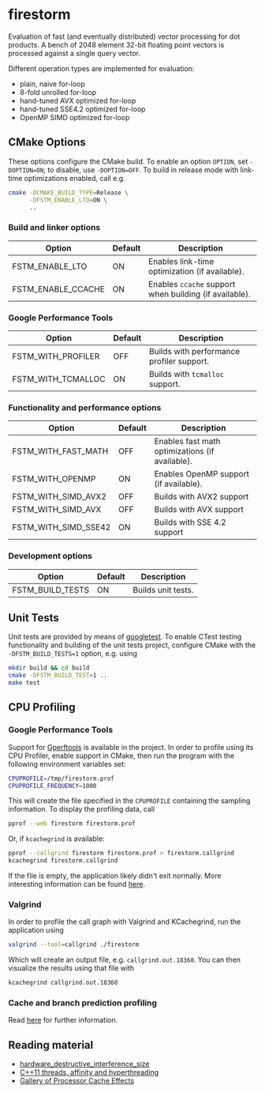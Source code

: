 # firestorm

Evaluation of fast (and eventually distributed) vector processing for dot products.
A bench of 2048 element 32-bit floating point vectors is processed against a single
query vector.

Different operation types are implemented for evaluation:

- plain, naive for-loop
- 8-fold unrolled for-loop
- hand-tuned AVX optimized for-loop
- hand-tuned SSE4.2 optimized for-loop
- OpenMP SIMD optimized for-loop

## CMake Options

These options configure the CMake build. To enable an option `OPTION`,
set `-DOPTION=ON`; to disable, use `-DOPTION=OFF`.
To build in release mode with link-time optimizations enabled, call e.g.

```bash
cmake -DCMAKE_BUILD_TYPE=Release \
      -DFSTM_ENABLE_LTO=ON \
      ..
```

### Build and linker options

| Option               | Default | Description |
|----------------------|---------|-------------|
| FSTM_ENABLE_LTO      | ON      | Enables link-time optimization (if available). |
| FSTM_ENABLE_CCACHE   | ON      | Enables `ccache` support when building (if available). |

### Google Performance Tools

| Option               | Default | Description |
|----------------------|---------|-------------|
| FSTM_WITH_PROFILER   | OFF     | Builds with performance profiler support. |
| FSTM_WITH_TCMALLOC   | ON      | Builds with `tcmalloc` support. |

### Functionality and performance options

| Option               | Default | Description |
|----------------------|---------|-------------|
| FSTM_WITH_FAST_MATH  | OFF     | Enables fast math optimizations (if available). |
| FSTM_WITH_OPENMP     | ON      | Enables OpenMP support (if available). |
| FSTM_WITH_SIMD_AVX2  | OFF     | Builds with AVX2 support |
| FSTM_WITH_SIMD_AVX   | OFF     | Builds with AVX support |
| FSTM_WITH_SIMD_SSE42 | ON      | Builds with SSE 4.2 support |

### Development options

| Option               | Default | Description |
|----------------------|---------|-------------|
| FSTM_BUILD_TESTS     | ON      | Builds unit tests. |

## Unit Tests

Unit tests are provided by means of [googletest](https://github.com/google/googletest).
To enable CTest testing functionality and building of the unit tests project,
configure CMake with the `-DFSTM_BUILD_TESTS=1` option,
e.g. using

```bash
mkdir build && cd build
cmake -DFSTM_BUILD_TEST=1 ..
make test
``` 

## CPU Profiling

### Google Performance Tools

Support for [Gperftools](https://github.com/gperftools/gperftools) is available in the project. In order
to profile using its CPU Profiler, enable support in CMake,
then run the program with the following environment variables set:

```bash
CPUPROFILE=/tmp/firestorm.prof
CPUPROFILE_FREQUENCY=1000
```

This will create the file specified in the `CPUPROFILE` containing
the sampling information. To display the profiling data, call

```bash
pprof --web firestorm firestorm.prof
```

Or, if `kcachegrind` is available:

```bash
pprof --callgrind firestorm firestorm.prof > firestorm.callgrind
kcachegrind firestorm.callgrind
```

If the file is empty, the application likely didn't exit normally.
More interesting information can be found [here](http://gernotklingler.com/blog/gprof-valgrind-gperftools-evaluation-tools-application-level-cpu-profiling-linux/).

### Valgrind

In order to profile the call graph with Valgrind and KCachegrind,
run the application using

```bash
valgrind --tool=callgrind ./firestorm
```

Which will create an output file, e.g. `callgrind.out.18360`.
You can then visualize the results using that file with

```bash
kcachegrind callgrind.out.18360
```

### Cache and branch prediction profiling

Read [here](http://valgrind.org/docs/manual/cg-manual.html) for further information.

## Reading material

- [hardware_destructive_interference_size](http://en.cppreference.com/w/cpp/thread/hardware_destructive_interference_size)
- [C++11 threads, affinity and hyperthreading](https://eli.thegreenplace.net/2016/c11-threads-affinity-and-hyperthreading/)
- [Gallery of Processor Cache Effects](http://igoro.com/archive/gallery-of-processor-cache-effects/)
